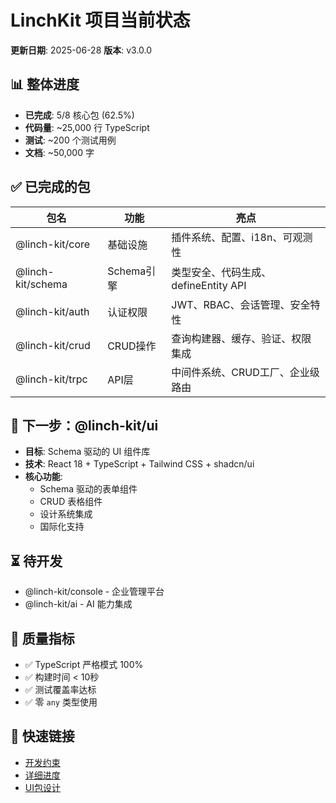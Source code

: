 # LinchKit 项目当前状态

**更新日期**: 2025-06-28
**版本**: v3.0.0

## 📊 整体进度
- **已完成**: 5/8 核心包 (62.5%)
- **代码量**: ~25,000 行 TypeScript
- **测试**: ~200 个测试用例
- **文档**: ~50,000 字

## ✅ 已完成的包
| 包名 | 功能 | 亮点 |
|-----|------|------|
| @linch-kit/core | 基础设施 | 插件系统、配置、i18n、可观测性 |
| @linch-kit/schema | Schema引擎 | 类型安全、代码生成、defineEntity API |
| @linch-kit/auth | 认证权限 | JWT、RBAC、会话管理、安全特性 |
| @linch-kit/crud | CRUD操作 | 查询构建器、缓存、验证、权限集成 |
| @linch-kit/trpc | API层 | 中间件系统、CRUD工厂、企业级路由 |

## 🚧 下一步：@linch-kit/ui
- **目标**: Schema 驱动的 UI 组件库
- **技术**: React 18 + TypeScript + Tailwind CSS + shadcn/ui
- **核心功能**:
  - Schema 驱动的表单组件
  - CRUD 表格组件
  - 设计系统集成
  - 国际化支持

## ⏳ 待开发
- @linch-kit/console - 企业管理平台
- @linch-kit/ai - AI 能力集成

## 🎯 质量指标
- ✅ TypeScript 严格模式 100%
- ✅ 构建时间 < 10秒
- ✅ 测试覆盖率达标
- ✅ 零 `any` 类型使用

## 🔗 快速链接
- [开发约束](./development-constraints-lite.md)
- [详细进度](../project/unified-development-progress.md)
- [UI包设计](../system-design/packages/ui.md)